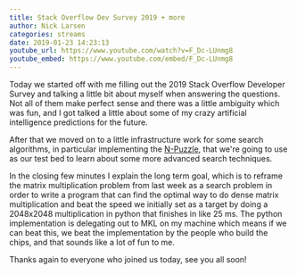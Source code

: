 ```yaml
---
title: Stack Overflow Dev Survey 2019 + more
author: Nick Larsen
categories: streams
date: 2019-01-23 14:23:13
youtube_url: https://www.youtube.com/watch?v=F_Dc-LUnmg8
youtube_embed: https://www.youtube.com/embed/F_Dc-LUnmg8
---
```


Today we started off with me filling out the 2019 Stack Overflow Developer Survey and talking a little bit about myself when answering the questions.  Not all of them make perfect sense and there was a little ambiguity which was fun, and I got talked a little about some of my crazy artificial intelligence predictions for the future.

After that we moved on to a little infrastructure work for some search algorithms, in particular implementing the [N-Puzzle](https://en.wikipedia.org/wiki/15_puzzle), that we're going to use as our test bed to learn about some more advanced search techniques.

In the closing few minutes I explain the long term goal, which is to reframe the matrix multiplication problem from last week as a search problem in order to write a program that can find the optimal way to do dense matrix multiplication and beat the speed we initially set as a target by doing a 2048x2048 multiplication in python that finishes in like 25 ms.  The python implementation is delegating out to MKL on my machine which means if we can beat this, we beat the implementation by the people who build the chips, and that sounds like a lot of fun to me.

Thanks again to everyone who joined us today, see you all soon!


